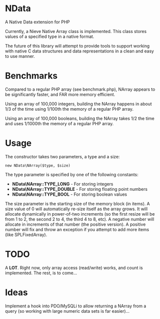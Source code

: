 NData
=====
A Native Data extension for PHP

Currently, a Nieve Native Array class is implemented.
This class stores values of a specified type in a native format.

The future of this library will attempt to provide tools to support working with native C data structures and data representations in a clean and easy to use manner. 

Benchmarks
==========

Compared to a regular PHP array (see benchmark.php), NArray appears to be significantly faster, and FAR more memory efficient. 

Using an array of 100,000 integers, building the NArray happens in about 1/3 of the time using 1/100th the memory of a regular PHP array.

Using an array of 100,000 booleans, building the NArray takes 1/2 the time and uses 1/1000th the memory of a regular PHP array.

Usage
=====

The constructor takes two parameters, a type and a size:

    new NData\NArray($type, $size)

The type parameter is specified by one of the following constants:

 * **NData\NArray::TYPE_LONG** - For storing integers
 * **NData\NArray::TYPE_DOUBLE** - For storing floating point numbers
 * **NData\NArray::TYPE_BOOL** - For storing boolean values

The size parameter is the starting size of the memory block (in items). A size value of 0 will automatically re-size itself as the array grows. It will allocate dynamically in power-of-two increments (so the first resize will be from 1 to 2, the second 2 to 4, the third 4 to 8, etc). A negative number will allocate in increments of that number (the positive version). A positive number will fix and throw an exception if you attempt to add more items (like SPLFixedArray).

TODO
====

A **LOT**. Right now, only array access (read/write) works, and count is implemented. The rest, is to come...

Ideas
=====

Implement a hook into PDO/MySQLi to allow returning a NArray from a query (so working with large numeric data sets is far easier)...
